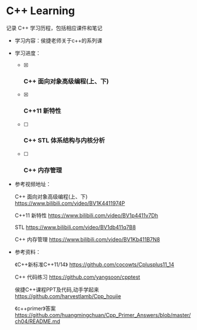 

# C++ Learning 

记录 C++ 学习历程，包括相应课件和笔记

- 学习内容：侯捷老师关于c++的系列课

- 学习进度：

  - [x] ### C++ 面向对象高级编程(上、下)

  - [x] ### C++11 新特性

  - [ ] ### C++ STL 体系结构与内核分析 

  - [ ] ### C++ 内存管理

- 参考视频地址：

  C++ 面向对象高级编程(上、下) https://www.bilibili.com/video/BV1K4411974P

  C++11 新特性 https://www.bilibili.com/video/BV1p4411v7Dh

  STL https://www.bilibili.com/video/BV1db411q7B8

  C++ 内存管理 https://www.bilibili.com/video/BV1Kb411B7N8

- 参考资料：

  《C++新标准C++11/14》 https://github.com/cocowts/Cplusplus11_14

  C++ 代码练习 https://github.com/yangsoon/cpptest

  侯捷C++课程PPT及代码,动手学起来  https://github.com/harvestlamb/Cpp_houjie
  
  《c++primer》答案 https://github.com/huangmingchuan/Cpp_Primer_Answers/blob/master/ch04/README.md



